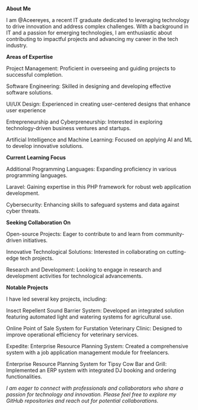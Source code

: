**About Me**

I am @Aceereyes, a recent IT graduate dedicated to leveraging technology to drive innovation and address complex challenges. With a background in IT and a passion for emerging technologies, I am enthusiastic about contributing to impactful projects and advancing my career in the tech industry.


**Areas of Expertise**

Project Management: Proficient in overseeing and guiding projects to successful completion.

Software Engineering: Skilled in designing and developing effective software solutions.

UI/UX Design: Experienced in creating user-centered designs that enhance user experience

Entrepreneurship and Cyberpreneurship: Interested in exploring technology-driven business ventures and startups.

Artificial Intelligence and Machine Learning: Focused on applying AI and ML to develop innovative solutions.


**Current Learning Focus**

Additional Programming Languages: Expanding proficiency in various programming languages.

Laravel: Gaining expertise in this PHP framework for robust web application development.

Cybersecurity: Enhancing skills to safeguard systems and data against cyber threats.


**Seeking Collaboration On**

Open-source Projects: Eager to contribute to and learn from community-driven initiatives.

Innovative Technological Solutions: Interested in collaborating on cutting-edge tech projects.

Research and Development: Looking to engage in research and development activities for technological advancements.


**Notable Projects**

I have led several key projects, including:

Insect Repellent Sound Barrier System: Developed an integrated solution featuring automated light and watering systems for agricultural use.

Online Point of Sale System for Furstation Veterinary Clinic: Designed to improve operational efficiency for veterinary services.

Expedite: Enterprise Resource Planning System: Created a comprehensive system with a job application management module for freelancers.

Enterprise Resource Planning System for Tipsy Cow Bar and Grill: Implemented an ERP system with integrated DJ booking and ordering functionalities.

_I am eager to connect with professionals and collaborators who share a passion for technology and innovation. Please feel free to explore my GitHub repositories and reach out for potential collaborations._
